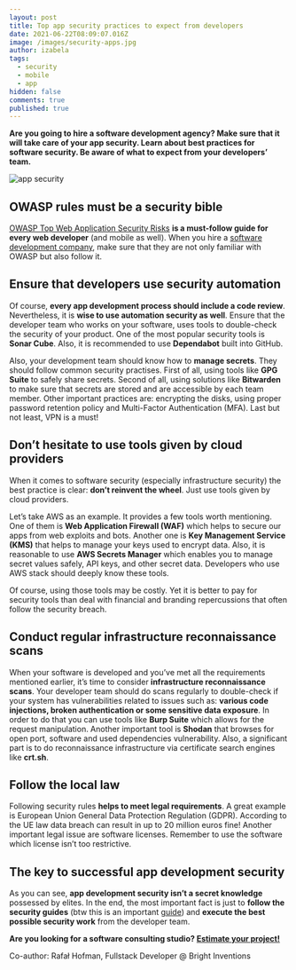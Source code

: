 ```yaml
---
layout: post
title: Top app security practices to expect from developers
date: 2021-06-22T08:09:07.016Z
image: /images/security-apps.jpg
author: izabela
tags:
  - security
  - mobile
  - app
hidden: false
comments: true
published: true
---
```

**Are you going to hire a software development agency? Make sure that it will take care of your app security. Learn about best practices for software security. Be aware of what to expect from your developers’ team.**

![app security](/images/security-apps.jpg)

## OWASP rules must be a security bible

[OWASP Top Web Application Security Risks](https://owasp.org/www-project-top-ten/) **is a must-follow guide for every web developer** (and mobile as well). When you hire a [software development company](https://brightinventions.pl), make sure that they are not only familiar with OWASP but also follow it.

## Ensure that developers use security automation

Of course, **every app development process should include a code review**. Nevertheless, it is **wise to use automation security as well**. Ensure that the developer team who works on your software, uses tools to double-check the security of your product. One of the most popular security tools is **Sonar Cube**. Also, it is recommended to use **Dependabot** built into GitHub.

Also, your development team should know how to **manage secrets**. They should follow common security practises. First of all, using tools like **GPG Suite** to safely share secrets. Second of all, using solutions like **Bitwarden** to make sure that secrets are stored and are accessible by each team member. Other important practices are: encrypting the disks, using proper password retention policy and Multi-Factor Authentication (MFA). Last but not least, VPN is a must!

## Don’t hesitate to use tools given by cloud providers

When it comes to software security (especially infrastructure security) the best practice is clear: **don’t reinvent the wheel**. Just use tools given by cloud providers.

Let’s take AWS as an example. It provides a few tools worth mentioning. One of them is **Web Application Firewall (WAF)** which helps to secure our apps from web exploits and bots. Another one is **Key Management Service (KMS)** that helps to manage your keys used to encrypt data. Also, it is reasonable to use **AWS Secrets Manager** which enables you to manage secret values safely, API keys, and other secret data. Developers who use AWS stack should deeply know these tools. 

Of course, using those tools may be costly. Yet it is better to pay for security tools than deal with financial and branding repercussions that often follow the security breach. 

## Conduct regular infrastructure reconnaissance scans

When your software is developed and you’ve met all the requirements mentioned earlier, it’s time to consider **infrastructure reconnaissance scans**. Your developer team should do scans regularly to double-check if your system has vulnerabilities related to issues such as: **various code injections, broken authentication or some sensitive data exposure**. In order to do that you can use tools like **Burp Suite** which allows for the request manipulation. Another important tool is **Shodan** that browses for open port, software and used dependencies vulnerability. Also, a significant part is to do reconnaissance infrastructure via certificate search engines like **crt.sh**.

## Follow the local law

Following security rules **helps to meet legal requirements**. A great example is European Union General Data Protection Regulation (GDPR). According to the UE law data breach can result in up to 20 million euros fine! Another important legal issue are software licenses. Remember to use the software which license isn’t too restrictive.

## The key to successful app development security

As you can see, **app development security isn’t a secret knowledge** possessed by elites. In the end, the most important fact is just to **follow the security guides** (btw this is an important [guide](https://owasp.org/www-pdf-archive/OWASP_Application_Security_Verification_Standard_4.0-en.pdf)) and **execute the best possible security work** from the developer team. 

**Are you looking for a software consulting studio? [Estimate your project!](/start-project)**

Co-author: Rafał Hofman, Fullstack Developer @ Bright Inventions
